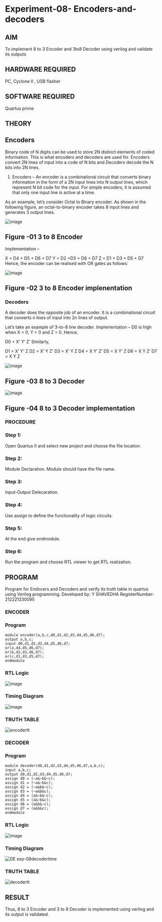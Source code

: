 # Experiment-08- Encoders-and-decoders 
## AIM 
To implement 8 to 3 Encoder and  3to8 Decoder using verilog and validate its outputs
## HARDWARE REQUIRED
PC, Cyclone II , USB flasher
## SOFTWARE REQUIRED
Quartus prime
## THEORY 

## Encoders
Binary code of N digits can be used to store 2N distinct elements of coded information. This is what encoders and decoders are used for. Encoders convert 2N lines of input into a code of N bits and Decoders decode the N bits into 2N lines.

1. Encoders –
An encoder is a combinational circuit that converts binary information in the form of a 2N input lines into N output lines, which represent N bit code for the input. For simple encoders, it is assumed that only one input line is active at a time.

As an example, let’s consider Octal to Binary encoder. As shown in the following figure, an octal-to-binary encoder takes 8 input lines and generates 3 output lines.

![image](https://user-images.githubusercontent.com/36288975/171543588-bc0746df-a173-4b35-989e-5fb7d385fe8a.png)
## Figure -01 3 to 8 Encoder 


Implementation –

X = D4 + D5 + D6 + D7
Y = D2 +D3 + D6 + D7
Z = D1 + D3 + D5 + D7 
Hence, the encoder can be realised with OR gates as follows:


![image](https://user-images.githubusercontent.com/36288975/171543740-68403b82-aa93-4c98-9343-f32b14885a2e.png)
## Figure -02 3 to 8 Encoder implenentation 

 ### Decoders 
A decoder does the opposite job of an encoder. It is a combinational circuit that converts n lines of input into 2n lines of output.

Let’s take an example of 3-to-8 line decoder.
Implementation –
D0 is high when X = 0, Y = 0 and Z = 0. Hence,

D0 = X’ Y’ Z’ 
Similarly,

D1 = X’ Y’ Z
D2 = X’ Y Z’
D3 = X’ Y Z
D4 = X Y’ Z’
D5 = X Y’ Z
D6 = X Y Z’
D7 = X Y Z 


![image](https://user-images.githubusercontent.com/36288975/171543978-ee2d0671-2846-40a1-8705-507fd6287a49.png)
## Figure -03 8 to 3 Decoder 



![image](https://user-images.githubusercontent.com/36288975/171543866-5a6eace6-8683-49d7-9c4f-a7cb30ec3035.png)
## Figure -04 8 to 3 Decoder implementation 

### PROCEDURE
### Step 1:
Open Quartus II and select new project and choose the file location.

### Step 2:
Module Declaration. Module should have the file name.

### Step 3:
Input-Output Delecaration.

### Step 4:
Use assign to define the functionality of logic circuits.

### Step 5:
At the end give endmodule.

### Step 6:
Run the program and choose RTL viewer to get RTL realization.



## PROGRAM 
Program for Endocers and Decoders  and verify its truth table in quartus using Verilog programming.
Developed by: Y SHAVEDHA
RegisterNumber: 212221230095
### ENCODER
### Program
```
module encoder(a,b,c,d0,d1,d2,d3,d4,d5,d6,d7);
output a,b,c;
input d0,d1,d2,d3,d4,d5,d6,d7;
or(a,d4,d5,d6,d7);
or(b,d2,d3,d6,d7);
or(c,d1,d3,d5,d7);
endmodule
```
### RTL Logic
![image](https://user-images.githubusercontent.com/93427376/171608130-975f447d-057d-4d37-9bdc-8d5028c2ef78.png)
### Timing Diagram
![image](https://user-images.githubusercontent.com/93427376/171608237-e55dfe5c-d47c-466c-9b1f-49118cb15101.png)
### TRUTH TABLE 
![encodertt](https://user-images.githubusercontent.com/93427376/171608337-46ec79d2-256e-4aa3-b310-8000fb1c0201.png)

### DECODER
### Program
```
module decoder(d0,d1,d2,d3,d4,d5,d6,d7,a,b,c);
input a,b,c;
output d0,d1,d2,d3,d4,d5,d6,d7;
assign d0 = (~a&~b&~c);
assign d1 = (~a&~b&c);
assign d2 = (~a&b&~c);
assign d3 = (~a&b&c);
assign d4 = (a&~b&~c);
assign d5 = (a&~b&c);
assign d6 = (a&b&~c);
assign d7 = (a&b&c);
endmodule
```
### RTL Logic
![image](https://user-images.githubusercontent.com/93427376/171608546-b1388ad0-f8f3-43bf-9115-98ec85ca6666.png)
### Timing Diagram
![DE exp-08decodertime](https://user-images.githubusercontent.com/93427376/171608807-10fb2255-9260-43aa-a148-2ea1d7a15710.png)
### TRUTH TABLE 
![decodertt](https://user-images.githubusercontent.com/93427376/171608709-18426bd3-6d34-4c67-8e6b-7a06351df344.jpg)
## RESULT
Thus, 8 to 3 Encoder and  3 to 8 Decoder is implemented using verilog and its output is validated.

